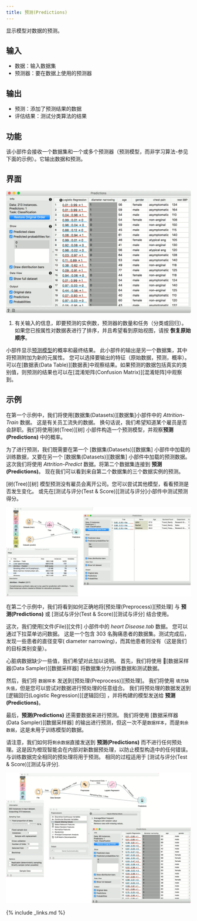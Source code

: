 ```yaml
---
title: 预测(Predictions)
---
```


显示模型对数据的预测。




## 输入
- 数据：输入数据集
- 预测器：要在数据上使用的预测器

## 输出
- 预测：添加了预测结果的数据
- 评估结果：测试分类算法的结果

## 功能
该小部件会接收一个数据集和一个或多个预测器（预测模型，而非学习算法-参见下面的示例）。它输出数据和预测。


## 界面
![](/assets/images/evaluate/Predictions-stamped.png.webp)

1. 有关输入的信息，即要预测的实例数，预测器的数量和任务（分类或回归）。如果您已按属性对数据表进行了排序，并且希望看到原始视图，请按 **恢复原始顺序**。

小部件显示[预测模型](https://en.wikipedia.org/wiki/Predictive_modelling)的概率和最终结果。 此小部件的输出是另一个数据集，其中将预测附加为新的元属性。 您可以选择要输出的特征（原始数据，预测，概率）。可以在[数据表(Data Table)][数据表]中观察结果。如果预测的数据包括真实的类别值，则预测的结果也可以在[混淆矩阵(Confusion Matrix)][混淆矩阵]中观察到。


## 示例
在第一个示例中，我们将使用[数据集(Datasets)][数据集]小部件中的 *Attrition-Train* 数据。 这是有关员工流失的数据。 换句话说，我们希望知道某个雇员是否会辞职。我们将使用[树(Tree)][树] 小部件构造一个预测模型，并观察**预测(Predictions)** 中的概率。

为了进行预测，我们既需要在第一个 [数据集(Datasets)][数据集] 小部件中加载的训练数据，又要在另一个 [数据集(Datasets)][数据集] 小部件中加载的预测数据。这次我们将使用 *Attrition-Predict* 数据。将第二个数据集连接到 **预测(Predictions)**。 现在我们可以看到来自第二个数据集的三个数据实例的预测。

[树(Tree)][树] 模型预测没有雇员会离开公司。您可以尝试其他模型，看看预测是否发生变化。 或先在[测试与评分(Test & Score)][测试与评分]小部件中测试预测得分。

![](/assets/images/evaluate/Predictions-Example1.png.webp)

在第二个示例中，我们将看到如何正确地将[预处理(Preprocess)][预处理] 与 **预测(Predictions)** 或 [测试与评分(Test & Score)][测试与评分] 结合使用。

这次，我们使用[文件(File)][文件] 小部件中的 *heart Disease.tab* 数据。 您可以通过下拉菜单访问数据。 这是一个包含 303 名胸痛患者的数据集。测试完成后，发现一些患者的直径变窄( diameter narrowing)，而其他患者则没有（这是我们的目标类别变量）。

心脏病数据缺少一些值，我们希望对此加以说明。 首先，我们将使用 [数据采样器(Data Sampler)][数据采样器] 将数据集分为训练数据和测试数据。

然后，我们将 `数据样本` 发送到[预处理(Preprocess)][预处理]。 我们将使用 `填充缺失值`，但是您可以尝试对数据进行预处理的任意组合。 我们将预处理的数据发送到[逻辑回归(Logistic Regression)][逻辑回归] ，并将构建的模型发送给 **预测(Predictions)**。


最后，**预测(Predictions)** 还需要数据来进行预测。 我们将使用 [数据采样器(Data Sampler)][数据采样器] 的输出进行预测，但这一次不是`数据样本`，而是`剩余数据`，这是未用于训练模型的数据。

请注意，我们如何将`剩余数据`直接发送到 **预测(Predictions)** 而不进行任何预处理。这是因为橙现智能会在内部对新数据预处理，以防止模型构造中的任何错误。与训练数据完全相同的预处理将用于预测。 相同的过程适用于 [测试与评分(Test & Score)][测试与评分].


![](/assets/images/evaluate/Predictions-Example2.png.webp)

{% include _links.md %}